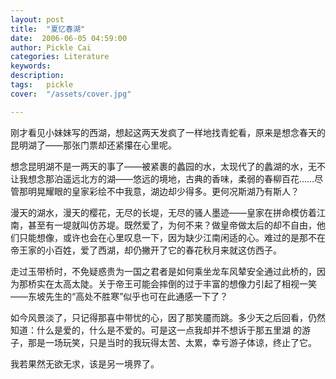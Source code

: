 ```yaml
---
layout: post  
title:  "夏忆春湖"
date:  2006-06-05 04:59:00
author: Pickle Cai  
categories: Literature  
keywords: 
description:   
tags:	pickle   
cover:  "/assets/cover.jpg"  

---
```


刚才看见小妹妹写的西湖，想起这两天发疯了一样地找青蛇看，原来是想念春天的昆明湖了——那张门票却还紧攥在心里呢。



想念昆明湖不是一两天的事了——被紧裹的蠡园的水，太现代了的蠡湖的水，无不让我想念那泊遥远北方的湖——悠远的境地，古典的香味，柔弱的春柳百花……尽管那明晃耀眼的皇家彩绘不中我意，湖边却少得多。更何况斯湖乃有斯人？



漫天的湖水，漫天的樱花，无尽的长堤，无尽的骚人墨迹——皇家在拼命模仿着江南，甚至有一堤就叫仿苏堤。既然爱了，为何不来？做皇帝做太后的却不自由，他们只能想像，或许也会在心里叹息一下，因为缺少江南闲适的心。难过的是那不在帝王家的小百姓，爱了西湖，却仍撇开了它的春花秋月来就这仿西子。



走过玉带桥时，不免疑惑贵为一国之君者是如何乘坐龙车风辇安全通过此桥的，因为那桥实在太高太陡。关于帝王可能会摔倒的过于丰富的想像力引起了相视一笑——东坡先生的“高处不胜寒”似乎也可在此通感一下了？



 如今风景淡了，只记得那喜中带忧的心，因了那笑靥而跳。多少天之后回看，仍然知道：什么是爱的，什么是不爱的。可是这一点我却并不想诉于那五里湖 的游子，那是一场玩笑，只是当时的我玩得太苦、太累，幸亏游子体谅，终止了它。



我若果然无欲无求，该是另一境界了。



		    


